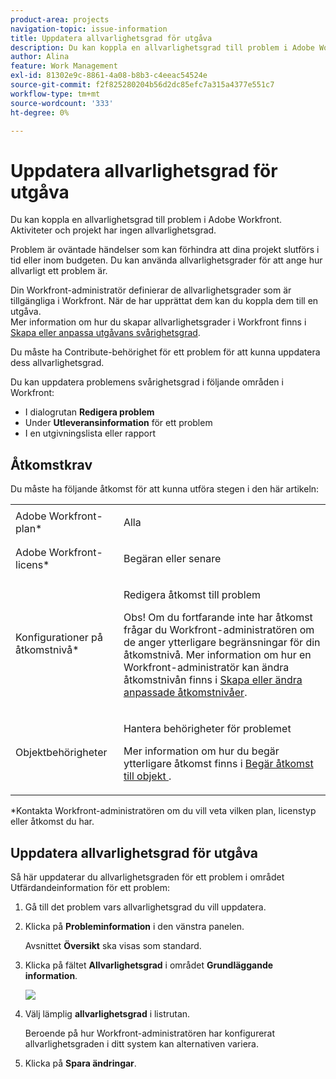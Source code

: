 ```yaml
---
product-area: projects
navigation-topic: issue-information
title: Uppdatera allvarlighetsgrad för utgåva
description: Du kan koppla en allvarlighetsgrad till problem i Adobe Workfront. Aktiviteter och projekt har ingen allvarlighetsgrad.
author: Alina
feature: Work Management
exl-id: 81302e9c-8861-4a08-b8b3-c4eeac54524e
source-git-commit: f2f825280204b56d2dc85efc7a315a4377e551c7
workflow-type: tm+mt
source-wordcount: '333'
ht-degree: 0%

---
```


# Uppdatera allvarlighetsgrad för utgåva

Du kan koppla en allvarlighetsgrad till problem i Adobe Workfront. Aktiviteter och projekt har ingen allvarlighetsgrad.

Problem är oväntade händelser som kan förhindra att dina projekt slutförs i tid eller inom budgeten. Du kan använda allvarlighetsgrader för att ange hur allvarligt ett problem är. 

Din Workfront-administratör definierar de allvarlighetsgrader som är tillgängliga i Workfront. När de har upprättat dem kan du koppla dem till en utgåva.\
Mer information om hur du skapar allvarlighetsgrader i Workfront finns i [Skapa eller anpassa utgåvans svårighetsgrad](../../../administration-and-setup/customize-workfront/creating-custom-status-and-priority-labels/create-customize-issue-severities.md).

Du måste ha Contribute-behörighet för ett problem för att kunna uppdatera dess allvarlighetsgrad. 

Du kan uppdatera problemens svårighetsgrad i följande områden i Workfront:

* I dialogrutan **Redigera problem**
* Under **Utleveransinformation** för ett problem
* I en utgivningslista eller rapport

## Åtkomstkrav

Du måste ha följande åtkomst för att kunna utföra stegen i den här artikeln:

<table style="table-layout:auto"> 
 <col> 
 <col> 
 <tbody> 
  <tr> 
   <td role="rowheader">Adobe Workfront-plan*</td> 
   <td> <p>Alla </p> </td> 
  </tr> 
  <tr> 
   <td role="rowheader">Adobe Workfront-licens*</td> 
   <td> <p>Begäran eller senare</p> </td> 
  </tr> 
  <tr> 
   <td role="rowheader">Konfigurationer på åtkomstnivå*</td> 
   <td> <p>Redigera åtkomst till problem</p> <p>Obs! Om du fortfarande inte har åtkomst frågar du Workfront-administratören om de anger ytterligare begränsningar för din åtkomstnivå. Mer information om hur en Workfront-administratör kan ändra åtkomstnivån finns i <a href="../../../administration-and-setup/add-users/configure-and-grant-access/create-modify-access-levels.md" class="MCXref xref">Skapa eller ändra anpassade åtkomstnivåer</a>.</p> </td> 
  </tr> 
  <tr> 
   <td role="rowheader">Objektbehörigheter</td> 
   <td> <p>Hantera behörigheter för problemet</p> <p>Mer information om hur du begär ytterligare åtkomst finns i <a href="../../../workfront-basics/grant-and-request-access-to-objects/request-access.md" class="MCXref xref">Begär åtkomst till objekt </a>.</p> </td> 
  </tr> 
 </tbody> 
</table>

&#42;Kontakta Workfront-administratören om du vill veta vilken plan, licenstyp eller åtkomst du har.

## Uppdatera allvarlighetsgrad för utgåva

Så här uppdaterar du allvarlighetsgraden för ett problem i området Utfärdandeinformation för ett problem:

1. Gå till det problem vars allvarlighetsgrad du vill uppdatera.
1. Klicka på **Probleminformation** i den vänstra panelen.

   Avsnittet **Översikt** ska visas som standard.

1. Klicka på fältet **Allvarlighetsgrad** i området **Grundläggande information**.

   ![](assets/nwe-issue-severity-field-in-details-highlighted-350x112.png)

1. Välj lämplig **allvarlighetsgrad** i listrutan.

   Beroende på hur Workfront-administratören har konfigurerat allvarlighetsgraden i ditt system kan alternativen variera.

1. Klicka på **Spara ändringar**.

